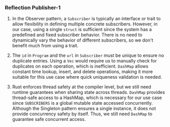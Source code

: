### Reflection Publisher-1

1. In the Observer pattern, a `Subscriber` is typically an interface or trait to allow flexibility in defining multiple concrete subscribers. However, in our case, using a single `struct` is sufficient since the system has a predefined and fixed subscriber behavior. There is no need to dynamically vary the behavior of different subscribers, so we don't benefit much from using a trait.

2. The `id` in `Program` and the `url` in `Subscriber` must be unique to ensure no duplicate entries. Using a `Vec` would require us to manually check for duplicates on each operation, which is inefficient. `DashMap` allows constant time lookup, insert, and delete operations, making it more suitable for this use case where quick uniqueness validation is needed.

3. Rust enforces thread safety at the compiler level, but we still need runtime guarantees when sharing state across threads. `DashMap` provides thread-safe access to a HashMap, which is necessary for our use case since `SUBSCRIBERS` is a global mutable state accessed concurrently. Although the Singleton pattern ensures a single instance, it does not provide concurrency safety by itself. Thus, we still need `DashMap` to guarantee safe concurrent access.

